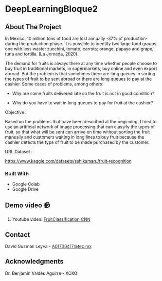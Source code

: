 # DeepLearningBloque2

## About The Project

In Mexico, 10 million tons of food are lost annually -37% of production- during the production phase. It is possible to identify two large food groups, one with less waste: zucchini, tomato, carrots; orange, papaya and grape; tuna and tortilla. (La Jornada, 2020).

The demand for fruits is always there at any time whether people choose to buy fruit in traditional markets, in supermarkets, buy online and even export abroad. But the problem is that sometimes there are long queues in sorting the types of fruit to be sent abroad or there are long queues to pay at the cashier. Some cases of problems, among others:

- Why are some fruits delivered late so the fruit is not in good condition?

- Why do you have to wait in long queues to pay for fruit at the cashier?

Objective : 

Based on the problems that have been described at the beginning, I tried to use an artificial network of image processing that can classify the types of fruit, so that what will be sent can arrive on time without sorting the fruit manually and customers waiting in long lines to buy fruit because the cashier detects the type of fruit to be made purchased by the customer.

URL Dataset :

https://www.kaggle.com/datasets/sshikamaru/fruit-recognition

### Built With

* Google Colab
* Google Drive



<!-- GETTING STARTED -->
## Demo video 📹

1. Youtube video: [FruitClassification CNN](https://youtu.be/xAgBhN-7hCY)


<!-- CONTACT -->
## Contact

David Guzmán Leyva - A01706417@tec.mx



<!-- ACKNOWLEDGMENTS -->
## Acknowledgments

Dr. Benjamín Valdés Aguirre - XOXO
